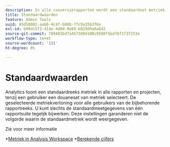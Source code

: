 ```yaml
---
description: In alle conversierapporten wordt een standaardset metriek weergegeven, tenzij een gebruiker een aangepaste set metriek selecteert. De geselecteerde metriekvertoning voor alle gebruikers van de bijbehorende rapportreeks. U kunt slechts de standaardmeetgegevens van één rapportsuite tegelijk bijwerken. Deze instellingen garanderen niet de volgorde waarin de standaardmetriek wordt weergegeven.
title: Standaardwaarden
feature: Admin Tools
uuid: 85d50082-aab6-4c4f-b88b-77c9a35b3f6e
exl-id: b09dc5f3-414e-4d0d-9e89-b029d9a6a642
source-git-commit: 709483bd7a4573004100c9508f5bd78f1f3f253e
workflow-type: tm+mt
source-wordcount: '131'
ht-degree: 0%

---
```


# Standaardwaarden

Analytics toont een standaardreeks metriek in alle rapporten en projecten, tenzij een gebruiker een douaneset van metriek selecteert. De geselecteerde metriekvertoning voor alle gebruikers van de bijbehorende rapportreeks. U kunt slechts de standaardmeetgegevens van één rapportsuite tegelijk bijwerken. Deze instellingen garanderen niet de volgorde waarin de standaardmetriek wordt weergegeven.

Zie voor meer informatie

*[Metriek in Analysis Workspace](/help/analyze/analysis-workspace/components/apply-create-metrics.md)
*[Berekende cijfers](/help/components/c-calcmetrics/cm-overview.md)
